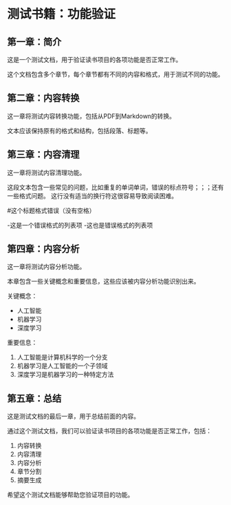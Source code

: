 # 测试书籍：功能验证

## 第一章：简介

这是一个测试文档，用于验证读书项目的各项功能是否正常工作。

这个文档包含多个章节，每个章节都有不同的内容和格式，用于测试不同的功能。

## 第二章：内容转换

这一章将测试内容转换功能，包括从PDF到Markdown的转换。

文本应该保持原有的格式和结构，包括段落、标题等。

## 第三章：内容清理

这一章将测试内容清理功能。

这段文本包含一些常见的问题，比如重复的单词单词，错误的标点符号；；；还有一些格式问题。
这行没有适当的换行符这很容易导致阅读困难。

#这个标题格式错误（没有空格）

-这是一个错误格式的列表项
-这也是错误格式的列表项

## 第四章：内容分析

这一章将测试内容分析功能。

本章包含一些关键概念和重要信息，这些应该被内容分析功能识别出来。

关键概念：
- 人工智能
- 机器学习
- 深度学习

重要信息：
1. 人工智能是计算机科学的一个分支
2. 机器学习是人工智能的一个子领域
3. 深度学习是机器学习的一种特定方法

## 第五章：总结

这是测试文档的最后一章，用于总结前面的内容。

通过这个测试文档，我们可以验证读书项目的各项功能是否正常工作，包括：
1. 内容转换
2. 内容清理
3. 内容分析
4. 章节分割
5. 摘要生成

希望这个测试文档能够帮助您验证项目的功能。
